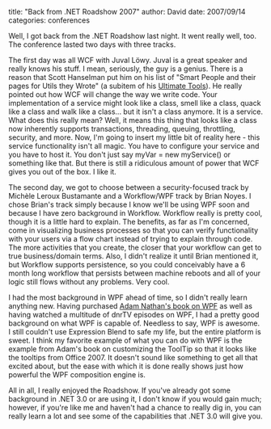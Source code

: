 
title: "Back from .NET Roadshow 2007"
author: David
date: 2007/09/14
categories: conferences

Well, I got back from the .NET Roadshow last night. It went really well, too. The conference lasted two days with three tracks.

The first day was all WCF with Juval Löwy. Juval is a great speaker and really knows his stuff. I mean, seriously, the guy is a genius. There is a reason that Scott Hanselman put him on his list of "Smart People and their pages for Utils they Wrote" (a subitem of his [Ultimate Tools](http://www.hanselman.com/tools/)). He really pointed out how WCF will change the way we write code. Your implementation of a service might look like a class, smell like a class, quack like a class and walk like a class... but it isn't a class anymore. It is a service. What does this really mean? Well, it means this thing that looks like a class now inherently supports transactions, threading, queuing, throttling, security, and more. Now, I'm going to insert my little bit of reality here - this service functionality isn't all magic. You have to configure your service and you have to host it. You don't just say myVar = new myService() or something like that. But there is still a ridiculous amount of power that WCF gives you out of the box. I like it. 

The second day, we got to choose between a security-focused track by Michèle Leroux Bustamante and a Workflow/WPF track by Brian Noyes. I chose Brian's track simply because I know we'll be using WPF soon and because I have zero background in Workflow. Workflow really is pretty cool, though it is a little hard to explain. The benefits, as far as I'm concerned, come in visualizing business processes so that you can verify functionality with your users via a flow chart instead of trying to explain through code. The more activities that you create, the closer that your workflow can get to true business/domain terms. Also, I didn't realize it until Brian mentioned it, but Workflow supports persistence, so you could conceivably have a 6 month long workflow that persists between machine reboots and all of your logic still flows without any problems. Very cool. 

I had the most background in WPF ahead of time, so I didn't really learn anything new. Having purchased [Adam Nathan's book on WPF](http://adamnathan.net/wpf/) as well as having watched a multitude of dnrTV episodes on WPF, I had a pretty good background on what WPF is capable of. Needless to say, WPF is awesome. I still couldn't use Expression Blend to safe my life, but the entire platform is sweet. I think my favorite example of what you can do with WPF is the example from Adam's book on customizing the ToolTip so that it looks like the tooltips from Office 2007. It doesn't sound like something to get all that excited about, but the ease with which it is done really shows just how powerful the WPF composition engine is. 

All in all, I really enjoyed the Roadshow. If you've already got some background in .NET 3.0 or are using it, I don't know if you would gain much; however, if you're like me and haven't had a chance to really dig in, you can really learn a lot and see some of the capabilities that .NET 3.0 will give you.

